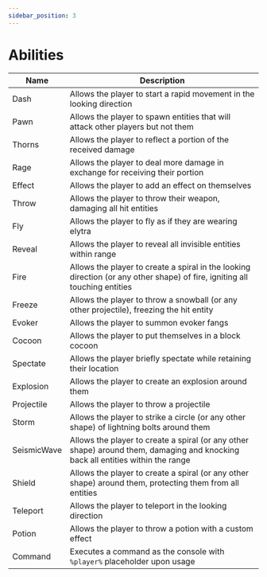 ```yaml
---
sidebar_position: 3
---
```


# Abilities

| Name | Description |
| --- | --- |
| Dash | Allows the player to start a rapid movement in the looking direction |
| Pawn | Allows the player to spawn entities that will attack other players but not them |
| Thorns | Allows the player to reflect a portion of the received damage |
| Rage | Allows the player to deal more damage in exchange for receiving their portion |
| Effect | Allows the player to add an effect on themselves |
| Throw | Allows the player to throw their weapon, damaging all hit entities |
| Fly | Allows the player to fly as if they are wearing elytra |
| Reveal | Allows the player to reveal all invisible entities within range |
| Fire | Allows the player to create a spiral in the looking direction (or any other shape) of fire, igniting all touching entities |
| Freeze | Allows the player to throw a snowball (or any other projectile), freezing the hit entity |
| Evoker | Allows the player to summon evoker fangs |
| Cocoon | Allows the player to put themselves in a block cocoon |
| Spectate | Allows the player briefly spectate while retaining their location |
| Explosion | Allows the player to create an explosion around them |
| Projectile | Allows the player to throw a projectile |
| Storm | Allows the player to strike a circle (or any other shape) of lightning bolts around them |
| SeismicWave | Allows the player to create a spiral (or any other shape) around them, damaging and knocking back all entities within the range |
| Shield | Allows the player to create a spiral (or any other shape) around them, protecting them from all entities |
| Teleport | Allows the player to teleport in the looking direction |
| Potion | Allows the player to throw a potion with a custom effect |
| Command | Executes a command as the console with `%player%` placeholder upon usage |
